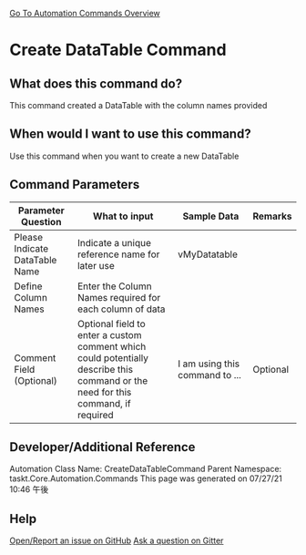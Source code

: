 <!--TITLE: Create DataTable Command -->
<!-- SUBTITLE: a command in the DataTable Commands group. -->
[Go To Automation Commands Overview](/automation-commands.md)


# Create DataTable Command


## What does this command do?
This command created a DataTable with the column names provided


## When would I want to use this command?
Use this command when you want to create a new DataTable


## Command Parameters
| Parameter Question   	| What to input  	|  Sample Data 	| Remarks  	|
| ---                    | ---               | ---           | ---       |
|Please Indicate DataTable Name|Indicate a unique reference name for later use|vMyDatatable||
|Define Column Names|Enter the Column Names required for each column of data|||
|Comment Field (Optional)|Optional field to enter a custom comment which could potentially describe this command or the need for this command, if required|I am using this command to ...|Optional|


## Developer/Additional Reference
Automation Class Name: CreateDataTableCommand
Parent Namespace: taskt.Core.Automation.Commands
This page was generated on 07/27/21 10:46 午後


## Help
[Open/Report an issue on GitHub](https://github.com/saucepleez/taskt/issues/new)
[Ask a question on Gitter](https://gitter.im/taskt-rpa/Lobby)
